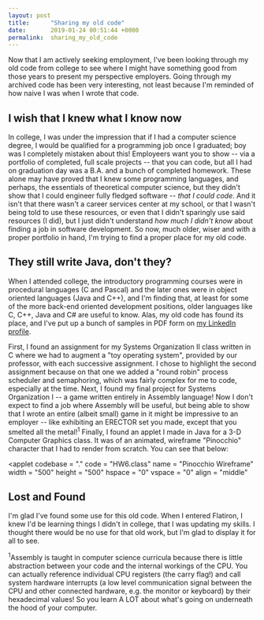 ```yaml
---
layout: post
title:      "Sharing my old code"
date:       2019-01-24 00:51:44 +0000
permalink:  sharing_my_old_code
---
```



Now that I am actively seeking employment, I've been looking through my old code from college to see where I might have something good from those years to present my perspective employers.  Going through my archived code has been very interesting, not least because I'm reminded of how naive I was when I wrote that code.

## I wish that I knew what I know now

In college, I was under the impression that if I had a computer science degree, I would be qualified for a programming job once I graduated; boy was I completely mistaken about this!  Employeers want you to show  -- via a portfolio of completed, full scale projects -- that you can code, but all I had on graduation day was a B.A. and a bunch of completed homework.  These alone may have proved that I knew some programming languages, and perhaps, the essentials of theoretical computer science, but they didn't show that I could engineer fully fledged software -- *that I could code*.  And it isn't that there wasn't a career services center at my school, or that I wasn't being told to use these resources, or even that I didn't sparingly use said resources (I did), but I just didn't understand *how much I didn't know* about finding a job in software development.  So now, much older, wiser and with a proper portfolio in hand, I'm trying to find a proper place for my old code.

## They still write Java, don't they?

When I attended college, the introductory programming courses were in procedural languages (C and Pascal) and the later ones were in object oriented languages (Java and C++), and I'm finding that, at least for some of the more back-end oriented development positions, older languages like C, C++, Java and C# are useful to know.  Alas, my old code has found its place, and I've put up a bunch of samples in PDF form on [my LinkedIn profile](https://www.linkedin.com/in/efrain-perez-jr/).

First, I found an assignment for my Systems Organization II class written in C where we had to augment a "toy operating system", provided by our professor, with each successive assignment.  I chose to highlight the second assignment because on that one we added a "round robin" process scheduler and semaphoring, which was fairly complex for me to code, especially at the time.  Next, I found my final project for Systems Organization I -- a game written entirely in Assembly language!  Now I don't expect to find a job where Assembly will be useful, but being able to show that I wrote an entire (albeit small) game in it might be impressive to an employer -- like exhibiting an ERECTOR set you made, except that you smelted all the metal!<sup>1</sup>  Finally, I found an applet I made in Java for a 3-D Computer Graphics class.  It was of an animated, wireframe "Pinocchio" character that I had to render from scratch.  You can see that below:

<applet
  codebase = "."
  code     = "HW6.class"
  name     = "Pinocchio Wireframe"
  width    = "500"
  height   = "500"
  hspace   = "0"
  vspace   = "0"
  align    = "middle"
>
</applet>

## Lost and Found

I'm glad I've found some use for this old code.  When I entered Flatiron, I knew I'd be learning things I didn't in college, that I was updating my skills.  I thought there would be no use for that old work, but I'm glad to display it for all to see. 

<sup>1</sup>Assembly is taught in computer science curricula because there is little abstraction between your code and the internal workings of the CPU.  You can actually reference individual CPU registers (the carry flag!) and call system hardware interrupts (a low level communication signal between the CPU and other connected hardware, e.g. the monitor or keyboard) by their hexadecimal values!  So you learn A LOT about what's going on underneath the hood of your computer.

